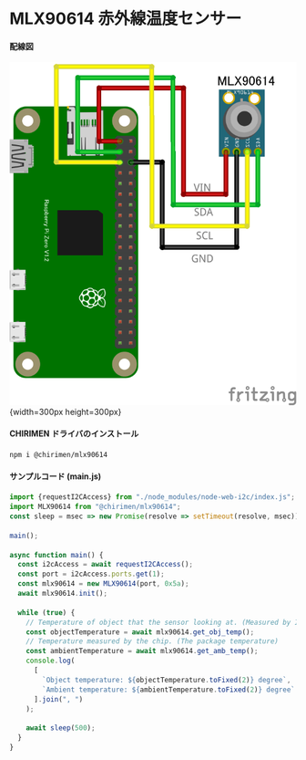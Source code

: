 # MLX90614 赤外線温度センサー

#### 配線図

![配線図](./schematic.png "schematic"){width=300px height=300px}

#### CHIRIMEN ドライバのインストール

```shell
npm i @chirimen/mlx90614
```

#### サンプルコード (main.js)

```javascript
import {requestI2CAccess} from "./node_modules/node-web-i2c/index.js";
import MLX90614 from "@chirimen/mlx90614";
const sleep = msec => new Promise(resolve => setTimeout(resolve, msec));

main();

async function main() {
  const i2cAccess = await requestI2CAccess();
  const port = i2cAccess.ports.get(1);
  const mlx90614 = new MLX90614(port, 0x5a);
  await mlx90614.init();

  while (true) {
    // Temperature of object that the sensor looking at. (Measured by IR sensor)
    const objectTemperature = await mlx90614.get_obj_temp();
    // Temperature measured by the chip. (The package temperature)
    const ambientTemperature = await mlx90614.get_amb_temp();
    console.log(
      [
        `Object temperature: ${objectTemperature.toFixed(2)} degree`,
        `Ambient temperature: ${ambientTemperature.toFixed(2)} degree`
      ].join(", ")
    );

    await sleep(500);
  }
}
```

